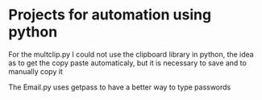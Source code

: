 # Projects for automation using python

For the multclip.py I could not use the clipboard library in python, the idea as to get the copy paste automaticaly, but it is necessary to save and to manually copy it

The Email.py uses getpass to have a better way to type passwords